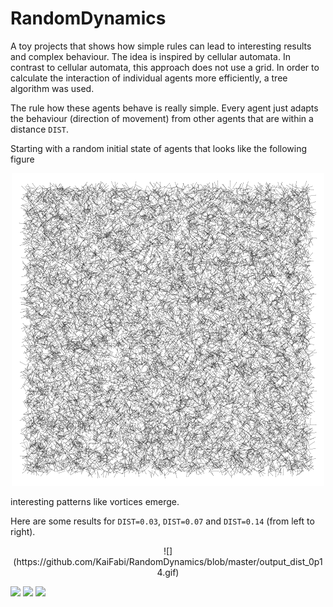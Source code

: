 # RandomDynamics

A toy projects that shows how simple rules can lead to interesting results and complex behaviour. The idea is inspired by cellular automata. In contrast to cellular automata, this approach does not use a grid. In order to calculate the interaction of individual agents more efficiently, a tree algorithm was used.

The rule how these agents behave is really simple. Every agent just adapts the behaviour (direction of movement) from other agents that are within a distance `DIST`.

Starting with a random initial state of agents that looks like the following figure

<div align="center">
<img src="https://github.com/KaiFabi/RandomDynamics/blob/master/init.png" height="500">
</div>

interesting patterns like vortices emerge.

Here are some results for `DIST=0.03`, `DIST=0.07` and `DIST=0.14` (from left to right).

<p align="center">
![](https://github.com/KaiFabi/RandomDynamics/blob/master/output_dist_0p14.gif)
</p>

![](https://github.com/KaiFabi/RandomDynamics/blob/master/output_dist_0p14.gif)
![](https://github.com/KaiFabi/RandomDynamics/blob/master/output_dist_0p07.gif)
![](https://github.com/KaiFabi/RandomDynamics/blob/master/output_dist_0p03.gif)
